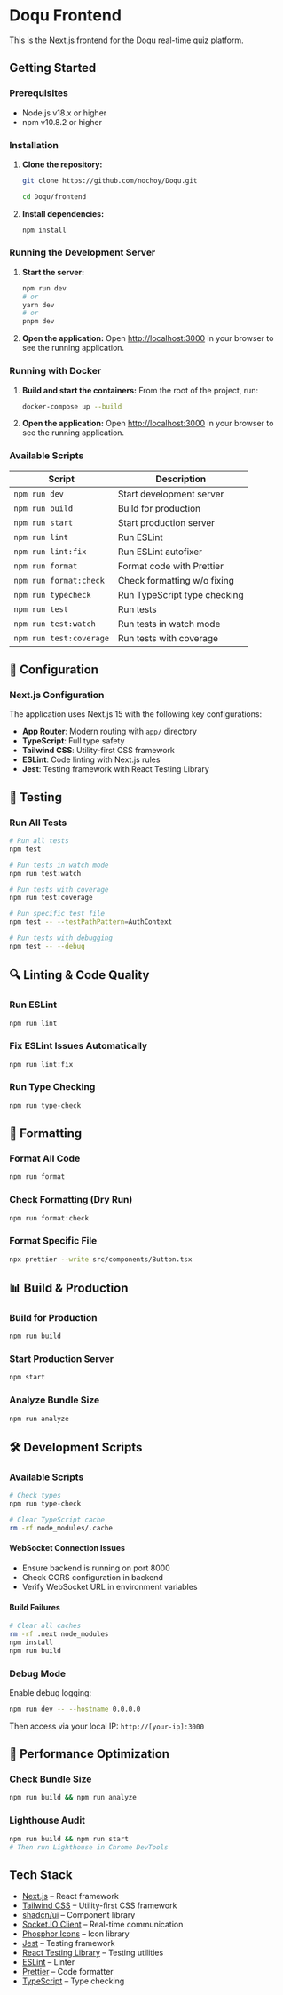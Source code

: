 # Doqu Frontend

This is the Next.js frontend for the Doqu real-time quiz platform.

## Getting Started

### Prerequisites

- Node.js v18.x or higher
- npm v10.8.2 or higher

### Installation

1. **Clone the repository:**

   ```bash
   git clone https://github.com/nochoy/Doqu.git

   cd Doqu/frontend
   ```

2. **Install dependencies:**
   ```bash
   npm install
   ```

### Running the Development Server

1. **Start the server:**

   ```bash
   npm run dev
   # or
   yarn dev
   # or
   pnpm dev
   ```

2. **Open the application:**
   Open [http://localhost:3000](http://localhost:3000) in your browser to see the running application.

### Running with Docker

1. **Build and start the containers:**
   From the root of the project, run:

   ```bash
   docker-compose up --build
   ```

2. **Open the application:**
   Open [http://localhost:3000](http://localhost:3000) in your browser to see the running application.

### Available Scripts

| Script                  | Description                  |
| ----------------------- | ---------------------------- |
| `npm run dev`           | Start development server     |
| `npm run build`         | Build for production         |
| `npm run start`         | Start production server      |
| `npm run lint`          | Run ESLint                   |
| `npm run lint:fix`      | Run ESLint autofixer         |
| `npm run format`        | Format code with Prettier    |
| `npm run format:check`  | Check formatting w/o fixing  |
| `npm run typecheck`     | Run TypeScript type checking |
| `npm run test`          | Run tests                    |
| `npm run test:watch`    | Run tests in watch mode      |
| `npm run test:coverage` | Run tests with coverage      |

## 🔧 Configuration

### Next.js Configuration

The application uses Next.js 15 with the following key configurations:

- **App Router**: Modern routing with `app/` directory
- **TypeScript**: Full type safety
- **Tailwind CSS**: Utility-first CSS framework
- **ESLint**: Code linting with Next.js rules
- **Jest**: Testing framework with React Testing Library

## 🧪 Testing

### Run All Tests

```bash
# Run all tests
npm test

# Run tests in watch mode
npm run test:watch

# Run tests with coverage
npm run test:coverage

# Run specific test file
npm test -- --testPathPattern=AuthContext

# Run tests with debugging
npm test -- --debug
```

## 🔍 Linting & Code Quality

### Run ESLint

```bash
npm run lint
```

### Fix ESLint Issues Automatically

```bash
npm run lint:fix
```

### Run Type Checking

```bash
npm run type-check
```

## 🎨 Formatting

### Format All Code

```bash
npm run format
```

### Check Formatting (Dry Run)

```bash
npm run format:check
```

### Format Specific File

```bash
npx prettier --write src/components/Button.tsx
```

## 📊 Build & Production

### Build for Production

```bash
npm run build
```

### Start Production Server

```bash
npm start
```

### Analyze Bundle Size

```bash
npm run analyze
```

## 🛠️ Development Scripts

### Available Scripts

```bash
# Check types
npm run type-check

# Clear TypeScript cache
rm -rf node_modules/.cache
```

#### WebSocket Connection Issues

- Ensure backend is running on port 8000
- Check CORS configuration in backend
- Verify WebSocket URL in environment variables

#### Build Failures

```bash
# Clear all caches
rm -rf .next node_modules
npm install
npm run build
```

### Debug Mode

Enable debug logging:

```bash
npm run dev -- --hostname 0.0.0.0
```

Then access via your local IP: `http://[your-ip]:3000`

## 🚀 Performance Optimization

### Check Bundle Size

```bash
npm run build && npm run analyze
```

### Lighthouse Audit

```bash
npm run build && npm run start
# Then run Lighthouse in Chrome DevTools
```

## Tech Stack

- [Next.js](https://nextjs.org/) – React framework
- [Tailwind CSS](https://tailwindcss.com/) – Utility-first CSS framework
- [shadcn/ui](https://ui.shadcn.com/) – Component library
- [Socket.IO Client](https://socket.io/docs/v4/client-api/) – Real-time communication
- [Phosphor Icons](https://phosphoricons.com/) – Icon library
- [Jest](https://jestjs.io/) – Testing framework
- [React Testing Library](https://testing-library.com/react) – Testing utilities
- [ESLint](https://eslint.org/) – Linter
- [Prettier](https://prettier.io/) – Code formatter
- [TypeScript](https://www.typescriptlang.org/) – Type checking
